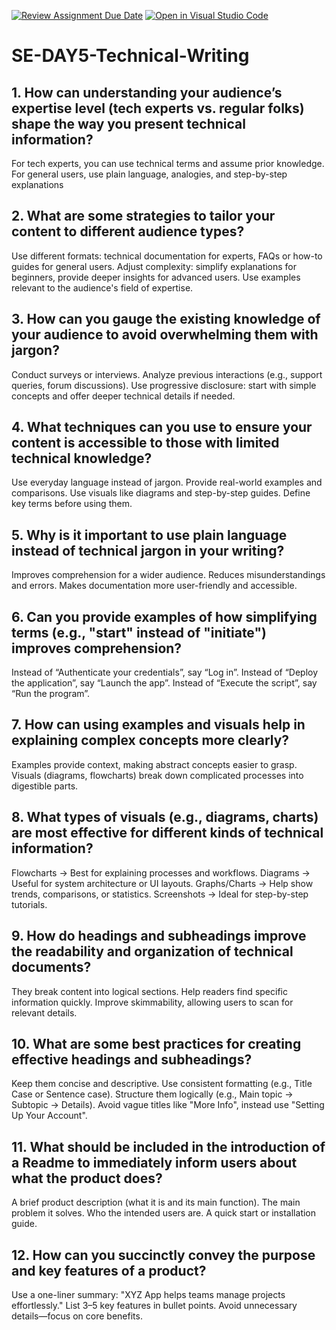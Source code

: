 [![Review Assignment Due Date](https://classroom.github.com/assets/deadline-readme-button-22041afd0340ce965d47ae6ef1cefeee28c7c493a6346c4f15d667ab976d596c.svg)](https://classroom.github.com/a/zsAR-pyY)
[![Open in Visual Studio Code](https://classroom.github.com/assets/open-in-vscode-2e0aaae1b6195c2367325f4f02e2d04e9abb55f0b24a779b69b11b9e10269abc.svg)](https://classroom.github.com/online_ide?assignment_repo_id=18635140&assignment_repo_type=AssignmentRepo)
# SE-DAY5-Technical-Writing
## 1. How can understanding your audience’s expertise level (tech experts vs. regular folks) shape the way you present technical information?
For tech experts, you can use technical terms and assume prior knowledge.
For general users, use plain language, analogies, and step-by-step explanations
## 2. What are some strategies to tailor your content to different audience types?
Use different formats: technical documentation for experts, FAQs or how-to guides for general users.
Adjust complexity: simplify explanations for beginners, provide deeper insights for advanced users.
Use examples relevant to the audience's field of expertise.
## 3. How can you gauge the existing knowledge of your audience to avoid overwhelming them with jargon?
Conduct surveys or interviews.
Analyze previous interactions (e.g., support queries, forum discussions).
Use progressive disclosure: start with simple concepts and offer deeper technical details if needed.
## 4. What techniques can you use to ensure your content is accessible to those with limited technical knowledge?
Use everyday language instead of jargon.
Provide real-world examples and comparisons.
Use visuals like diagrams and step-by-step guides.
Define key terms before using them.
## 5. Why is it important to use plain language instead of technical jargon in your writing?
Improves comprehension for a wider audience.
Reduces misunderstandings and errors.
Makes documentation more user-friendly and accessible.
## 6. Can you provide examples of how simplifying terms (e.g., "start" instead of "initiate") improves comprehension?
Instead of “Authenticate your credentials”, say “Log in”.
Instead of “Deploy the application”, say “Launch the app”.
Instead of “Execute the script”, say “Run the program”.
## 7. How can using examples and visuals help in explaining complex concepts more clearly?
Examples provide context, making abstract concepts easier to grasp.
Visuals (diagrams, flowcharts) break down complicated processes into digestible parts.
## 8. What types of visuals (e.g., diagrams, charts) are most effective for different kinds of technical information?
Flowcharts → Best for explaining processes and workflows.
Diagrams → Useful for system architecture or UI layouts.
Graphs/Charts → Help show trends, comparisons, or statistics.
Screenshots → Ideal for step-by-step tutorials.
## 9. How do headings and subheadings improve the readability and organization of technical documents?
They break content into logical sections.
Help readers find specific information quickly.
Improve skimmability, allowing users to scan for relevant details.
## 10. What are some best practices for creating effective headings and subheadings?
Keep them concise and descriptive.
Use consistent formatting (e.g., Title Case or Sentence case).
Structure them logically (e.g., Main topic → Subtopic → Details).
Avoid vague titles like "More Info", instead use "Setting Up Your Account".

## 11. What should be included in the introduction of a Readme to immediately inform users about what the product does?
A brief product description (what it is and its main function).
The main problem it solves.
Who the intended users are.
A quick start or installation guide.
## 12. How can you succinctly convey the purpose and key features of a product?
Use a one-liner summary: "XYZ App helps teams manage projects effortlessly."
List 3–5 key features in bullet points.
Avoid unnecessary details—focus on core benefits.
